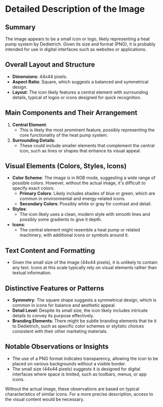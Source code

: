 # Detailed Description of the Image

## Summary
The image appears to be a small icon or logo, likely representing a heat pump system by Dedietrich. Given its size and format (PNG), it is probably intended for use in digital interfaces such as websites or applications.

## Overall Layout and Structure
- **Dimensions**: 44x44 pixels.
- **Aspect Ratio**: Square, which suggests a balanced and symmetrical design.
- **Layout**: The icon likely features a central element with surrounding details, typical of logos or icons designed for quick recognition.

## Main Components and Their Arrangement
1. **Central Element**:
   - This is likely the most prominent feature, possibly representing the core functionality of the heat pump system.
2. **Surrounding Details**:
   - These could include smaller elements that complement the central icon, such as lines or shapes that enhance its visual appeal.

## Visual Elements (Colors, Styles, Icons)
- **Color Scheme**: The image is in RGB mode, suggesting a wide range of possible colors. However, without the actual image, it's difficult to specify exact colors.
  - **Primary Colors**: Likely includes shades of blue or green, which are common in environmental and energy-related icons.
  - **Secondary Colors**: Possibly white or gray for contrast and detail.
- **Styles**:
  - The icon likely uses a clean, modern style with smooth lines and possibly some gradients to give it depth.
- **Icons**:
  - The central element might resemble a heat pump or related machinery, with additional icons or symbols around it.

## Text Content and Formatting
- Given the small size of the image (44x44 pixels), it is unlikely to contain any text. Icons at this scale typically rely on visual elements rather than textual information.

## Distinctive Features or Patterns
- **Symmetry**: The square shape suggests a symmetrical design, which is common in icons for balance and aesthetic appeal.
- **Detail Level**: Despite its small size, the icon likely includes intricate details to convey its purpose effectively.
- **Branding Elements**: There might be subtle branding elements that tie it to Dedietrich, such as specific color schemes or stylistic choices consistent with their other marketing materials.

## Notable Observations or Insights
- The use of a PNG format indicates transparency, allowing the icon to be placed on various backgrounds without a visible border.
- The small size (44x44 pixels) suggests it is designed for digital interfaces where space is limited, such as toolbars, menus, or app icons.

Without the actual image, these observations are based on typical characteristics of similar icons. For a more precise description, access to the visual content would be necessary.